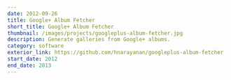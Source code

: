 ```yaml
---
date: 2012-09-26
title: Google+ Album Fetcher
short_title: Google+ Album Fetcher
thumbnail: /images/projects/googleplus-album-fetcher.jpg
description: Generate galleries from Google+ albums.
category: software
exterior_link: https://github.com/hnarayanan/googleplus-album-fetcher
start_date: 2012
end_date: 2013
---
```

